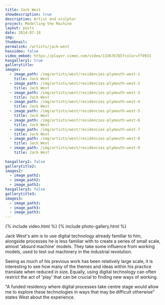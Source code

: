 ```yaml
---
title: Jack West
showdescription: true
description: Artist and sculptor
project: Modelling the Machine
layout: posts
date: 2014-07-18
img: 
thumbnail: 
permalink: /artists/jack-west
hasvideo: false
video_embed: https://player.vimeo.com/video/133676785?color=ff9933
hasgallery1: true   
gallerytitle: 
images:
  - image_path: /img/artists/west/residencies-plymouth-west-1
    title: Jack West 
  - image_path: /img/artists/west/residencies-plymouth-west-2
    title: Jack West 
  - image_path: /img/artists/west/residencies-plymouth-west-3
    title: Jack West 
  - image_path: /img/artists/west/residencies-plymouth-west-4
    title: Jack West 
  - image_path: /img/artists/west/residencies-plymouth-west-5
    title: Jack West 
  - image_path: /img/artists/west/residencies-plymouth-west-6
    title: Jack West 
  - image_path: /img/artists/west/residencies-plymouth-west-7
    title: Jack West 
  - image_path: /img/artists/west/residencies-plymouth-west-8
    title: Jack West 
  - image_path: /img/artists/west/residencies-plymouth-west-9
    title: Jack West 
                       
hasgallery2: false       
gallerytitle2:  
images2:
  - image_path2: 
  - image_path2: 
  - image_path2: 
hasgallery3: false    
gallerytitle3:  
images3:
  - image_path3: 
  - image_path3: 
  - image_path3:    
---
```


{% include video.html %}
{% include photo-gallery.html %}

Jack West's aim is to use digital technology already familiar to him, alongside processes he is less familiar with to create a series of small scale, almost 'absurd machine' models. They take some influence from working models, used to test out machinery in the industrial revolution. 

Seeing as much of his previous work has been relatively large scale, it is interesting to see how many of the themes and ideas within his practice translate when reduced in size. Equally, using digital technology can often restrict the act of 'play' that can be crucial to finding new ways of working. 

"A funded residency where digital processes take centre stage would allow me to explore these technologies in ways that may be difficult otherwise" states West about the experience. 

 






